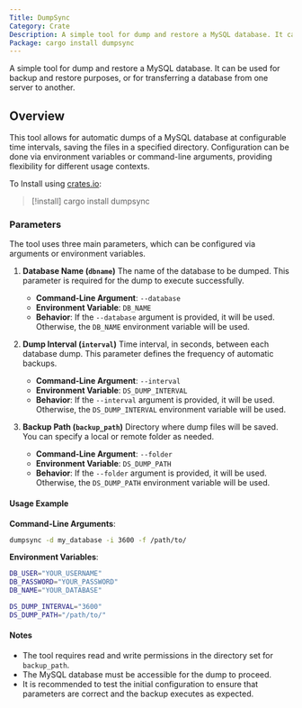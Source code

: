 ```yaml
---
Title: DumpSync
Category: Crate
Description: A simple tool for dump and restore a MySQL database. It can be used for backup and restore purposes, or for transferring a database from one server to another.
Package: cargo install dumpsync
---
```

A simple tool for dump and restore a MySQL database. It can be used for backup and restore purposes, or for transferring a database from one server to another.

## Overview

This tool allows for automatic dumps of a MySQL database at configurable time intervals, saving the files in a specified directory. Configuration can be done via environment variables or command-line arguments, providing flexibility for different usage contexts.

To Install using [crates.io](https://crates.io):

> [!install] cargo install dumpsync

### Parameters

The tool uses three main parameters, which can be configured via arguments or environment variables.

1. **Database Name (`dbname`)** The name of the database to be dumped. This parameter is required for the dump to execute successfully.

   - **Command-Line Argument**: `--database`
   - **Environment Variable**: `DB_NAME`
   - **Behavior**: If the `--database` argument is provided, it will be used. Otherwise, the `DB_NAME` environment variable will be used.
2. **Dump Interval (`interval`)** Time interval, in seconds, between each database dump. This parameter defines the frequency of automatic backups.

   - **Command-Line Argument**: `--interval`
   - **Environment Variable**: `DS_DUMP_INTERVAL`
   - **Behavior**: If the `--interval` argument is provided, it will be used. Otherwise, the `DS_DUMP_INTERVAL` environment variable will be used.
3. **Backup Path (`backup_path`)** Directory where dump files will be saved. You can specify a local or remote folder as needed.

   - **Command-Line Argument**: `--folder`
   - **Environment Variable**: `DS_DUMP_PATH`
   - **Behavior**: If the `--folder` argument is provided, it will be used. Otherwise, the `DS_DUMP_PATH` environment variable will be used.

#### Usage Example

**Command-Line Arguments**:

```bash
dumpsync -d my_database -i 3600 -f /path/to/
```

**Environment Variables**:

```bash
DB_USER="YOUR_USERNAME"
DB_PASSWORD="YOUR_PASSWORD"
DB_NAME="YOUR_DATABASE"

DS_DUMP_INTERVAL="3600"
DS_DUMP_PATH="/path/to/"
```

#### Notes

- The tool requires read and write permissions in the directory set for `backup_path`.
- The MySQL database must be accessible for the dump to proceed.
- It is recommended to test the initial configuration to ensure that parameters are correct and the backup executes as expected.
